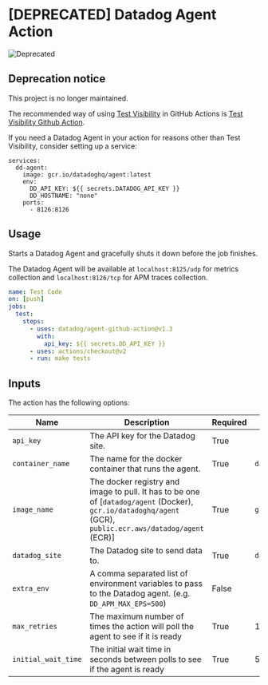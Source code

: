 # [DEPRECATED] Datadog Agent Action

![Deprecated](https://img.shields.io/badge/status-deprecated-red.svg)

## Deprecation notice

This project is no longer maintained.
 
The recommended way of using [Test Visibility](https://docs.datadoghq.com/tests/) in GitHub Actions is [Test Visibility Github Action](https://github.com/DataDog/test-visibility-github-action).

If you need a Datadog Agent in your action for reasons other than Test Visibility, consider setting up a service:
``` 
services:
  dd-agent:
    image: gcr.io/datadoghq/agent:latest
    env:
      DD_API_KEY: ${{ secrets.DATADOG_API_KEY }}
      DD_HOSTNAME: "none"
    ports:
      - 8126:8126
```

## Usage

Starts a Datadog Agent and gracefully shuts it down before the job finishes.

The Datadog Agent will be available at `localhost:8125/udp` for metrics collection and `localhost:8126/tcp` for APM traces collection.

```yaml
name: Test Code
on: [push]
jobs:
  test:
    steps:
      - uses: datadog/agent-github-action@v1.3
        with:
          api_key: ${{ secrets.DD_API_KEY }}
      - uses: actions/checkout@v2
      - run: make tests
```

## Inputs

The action has the following options:

| Name                | Description                                                                                                                                                 | Required | Default                  |
| ------------------- | ----------------------------------------------------------------------------------------------------------------------------------------------------------- | -------- | ------------------------ |
| `api_key`           | The API key for the Datadog site.                                                                                                                           | True     |                          |
| `container_name`    | The name for the docker container that runs the agent.                                                                                                      | True     | `datadog-agent`          |
| `image_name`        | The docker registry and image to pull. It has to be one of [`datadog/agent` (Docker), `gcr.io/datadoghq/agent` (GCR), `public.ecr.aws/datadog/agent` (ECR)] | True     | `gcr.io/datadoghq/agent` |
| `datadog_site`      | The Datadog site to send data to.                                                                                                                           | True     | `datadoghq.com`          |
| `extra_env`         | A comma separated list of environment variables to pass to the Datadog agent. (e.g. `DD_APM_MAX_EPS=500`)                                                   | False    |                          |
| `max_retries`       | The maximum number of times the action will poll the agent to see if it is ready                                                                            | True     | 10                       |
| `initial_wait_time` | The initial wait time in seconds between polls to see if the agent is ready                                                                                 | True     | 5                        |
